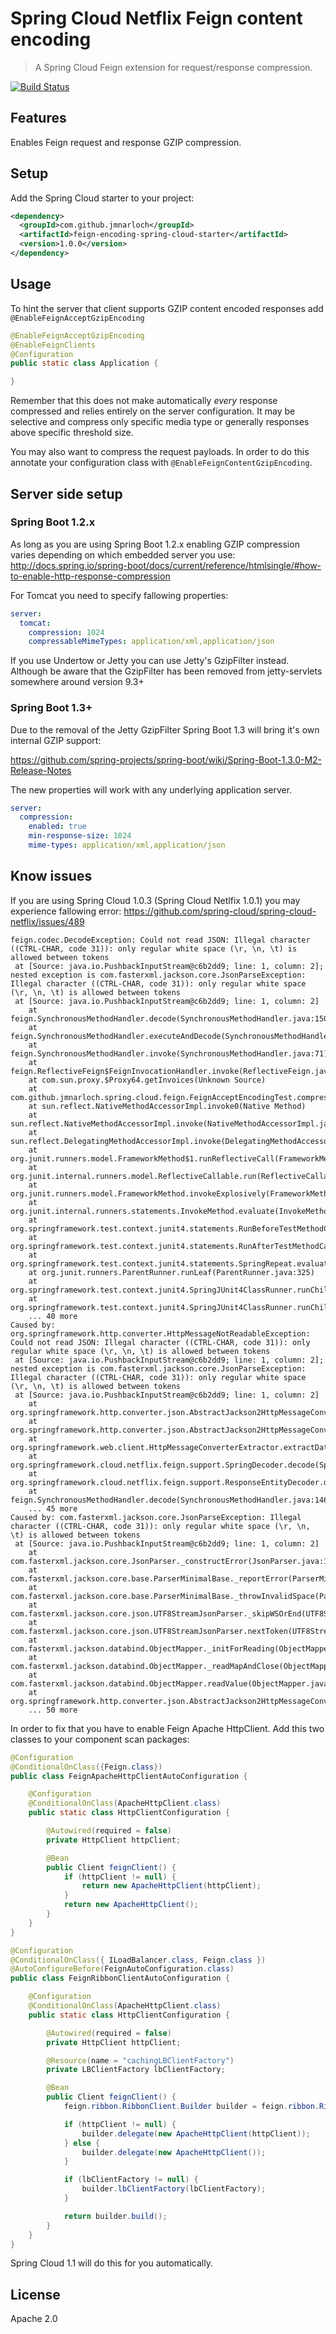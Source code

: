 # Spring Cloud Netflix Feign content encoding

> A Spring Cloud Feign extension for request/response compression.

[![Build Status](https://travis-ci.org/jmnarloch/feign-encoding-spring-cloud-starter.svg?branch=master)](https://travis-ci.org/jmnarloch/feign-encoding-spring-cloud-starter)

## Features

Enables Feign request and response GZIP compression. 

## Setup

Add the Spring Cloud starter to your project:

```xml
<dependency>
  <groupId>com.github.jmnarloch</groupId>
  <artifactId>feign-encoding-spring-cloud-starter</artifactId>
  <version>1.0.0</version>
</dependency>
```

## Usage

To hint the server that client supports GZIP content encoded responses add `@EnableFeignAcceptGzipEncoding`

```java
@EnableFeignAcceptGzipEncoding
@EnableFeignClients
@Configuration
public static class Application {

}
```

Remember that this does not make automatically *every* response compressed and relies entirely on the server 
configuration. It may be selective and compress only specific media type or generally responses above specific 
threshold size.

You may also want to compress the request payloads. In order to do this annotate your configuration class 
with `@EnableFeignContentGzipEncoding`.

## Server side setup

### Spring Boot 1.2.x

As long as you are using Spring Boot 1.2.x enabling GZIP compression varies depending on which embedded server you use:
http://docs.spring.io/spring-boot/docs/current/reference/htmlsingle/#how-to-enable-http-response-compression

For Tomcat you need to specify fallowing properties:

```yaml
server:
  tomcat:
    compression: 1024
    compressableMimeTypes: application/xml,application/json
```

If you use Undertow or Jetty you can use Jetty's GzipFilter instead. Although be aware that the GzipFilter has been 
removed from jetty-servlets somewhere around version 9.3+

### Spring Boot 1.3+

Due to the removal of the Jetty GzipFilter Spring Boot 1.3 will bring it's own internal GZIP support:

https://github.com/spring-projects/spring-boot/wiki/Spring-Boot-1.3.0-M2-Release-Notes

The new properties will work with any underlying application server.

```yaml
server:
  compression:
    enabled: true
    min-response-size: 1024
    mime-types: application/xml,application/json
```

## Know issues

If you are using Spring Cloud 1.0.3 (Spring Cloud Netlfix 1.0.1) you may experience fallowing error:
https://github.com/spring-cloud/spring-cloud-netflix/issues/489

```
feign.codec.DecodeException: Could not read JSON: Illegal character ((CTRL-CHAR, code 31)): only regular white space (\r, \n, \t) is allowed between tokens
 at [Source: java.io.PushbackInputStream@c6b2dd9; line: 1, column: 2]; nested exception is com.fasterxml.jackson.core.JsonParseException: Illegal character ((CTRL-CHAR, code 31)): only regular white space (\r, \n, \t) is allowed between tokens
 at [Source: java.io.PushbackInputStream@c6b2dd9; line: 1, column: 2]
	at feign.SynchronousMethodHandler.decode(SynchronousMethodHandler.java:150)
	at feign.SynchronousMethodHandler.executeAndDecode(SynchronousMethodHandler.java:118)
	at feign.SynchronousMethodHandler.invoke(SynchronousMethodHandler.java:71)
	at feign.ReflectiveFeign$FeignInvocationHandler.invoke(ReflectiveFeign.java:94)
	at com.sun.proxy.$Proxy64.getInvoices(Unknown Source)
	at com.github.jmnarloch.spring.cloud.feign.FeignAcceptEncodingTest.compressedResponse(FeignAcceptEncodingTest.java:64)
	at sun.reflect.NativeMethodAccessorImpl.invoke0(Native Method)
	at sun.reflect.NativeMethodAccessorImpl.invoke(NativeMethodAccessorImpl.java:62)
	at sun.reflect.DelegatingMethodAccessorImpl.invoke(DelegatingMethodAccessorImpl.java:43)
	at org.junit.runners.model.FrameworkMethod$1.runReflectiveCall(FrameworkMethod.java:50)
	at org.junit.internal.runners.model.ReflectiveCallable.run(ReflectiveCallable.java:12)
	at org.junit.runners.model.FrameworkMethod.invokeExplosively(FrameworkMethod.java:47)
	at org.junit.internal.runners.statements.InvokeMethod.evaluate(InvokeMethod.java:17)
	at org.springframework.test.context.junit4.statements.RunBeforeTestMethodCallbacks.evaluate(RunBeforeTestMethodCallbacks.java:73)
	at org.springframework.test.context.junit4.statements.RunAfterTestMethodCallbacks.evaluate(RunAfterTestMethodCallbacks.java:82)
	at org.springframework.test.context.junit4.statements.SpringRepeat.evaluate(SpringRepeat.java:73)
	at org.junit.runners.ParentRunner.runLeaf(ParentRunner.java:325)
	at org.springframework.test.context.junit4.SpringJUnit4ClassRunner.runChild(SpringJUnit4ClassRunner.java:224)
	at org.springframework.test.context.junit4.SpringJUnit4ClassRunner.runChild(SpringJUnit4ClassRunner.java:83)
	... 40 more
Caused by: org.springframework.http.converter.HttpMessageNotReadableException: Could not read JSON: Illegal character ((CTRL-CHAR, code 31)): only regular white space (\r, \n, \t) is allowed between tokens
 at [Source: java.io.PushbackInputStream@c6b2dd9; line: 1, column: 2]; nested exception is com.fasterxml.jackson.core.JsonParseException: Illegal character ((CTRL-CHAR, code 31)): only regular white space (\r, \n, \t) is allowed between tokens
 at [Source: java.io.PushbackInputStream@c6b2dd9; line: 1, column: 2]
	at org.springframework.http.converter.json.AbstractJackson2HttpMessageConverter.readJavaType(AbstractJackson2HttpMessageConverter.java:208)
	at org.springframework.http.converter.json.AbstractJackson2HttpMessageConverter.read(AbstractJackson2HttpMessageConverter.java:200)
	at org.springframework.web.client.HttpMessageConverterExtractor.extractData(HttpMessageConverterExtractor.java:97)
	at org.springframework.cloud.netflix.feign.support.SpringDecoder.decode(SpringDecoder.java:57)
	at org.springframework.cloud.netflix.feign.support.ResponseEntityDecoder.decode(ResponseEntityDecoder.java:40)
	at feign.SynchronousMethodHandler.decode(SynchronousMethodHandler.java:146)
	... 45 more
Caused by: com.fasterxml.jackson.core.JsonParseException: Illegal character ((CTRL-CHAR, code 31)): only regular white space (\r, \n, \t) is allowed between tokens
 at [Source: java.io.PushbackInputStream@c6b2dd9; line: 1, column: 2]
	at com.fasterxml.jackson.core.JsonParser._constructError(JsonParser.java:1419)
	at com.fasterxml.jackson.core.base.ParserMinimalBase._reportError(ParserMinimalBase.java:508)
	at com.fasterxml.jackson.core.base.ParserMinimalBase._throwInvalidSpace(ParserMinimalBase.java:459)
	at com.fasterxml.jackson.core.json.UTF8StreamJsonParser._skipWSOrEnd(UTF8StreamJsonParser.java:2625)
	at com.fasterxml.jackson.core.json.UTF8StreamJsonParser.nextToken(UTF8StreamJsonParser.java:645)
	at com.fasterxml.jackson.databind.ObjectMapper._initForReading(ObjectMapper.java:3105)
	at com.fasterxml.jackson.databind.ObjectMapper._readMapAndClose(ObjectMapper.java:3051)
	at com.fasterxml.jackson.databind.ObjectMapper.readValue(ObjectMapper.java:2221)
	at org.springframework.http.converter.json.AbstractJackson2HttpMessageConverter.readJavaType(AbstractJackson2HttpMessageConverter.java:205)
	... 50 more
```

In order to fix that you have to enable Feign Apache HttpClient. 
Add this two classes to your component scan packages:

```java
@Configuration
@ConditionalOnClass({Feign.class})
public class FeignApacheHttpClientAutoConfiguration {

    @Configuration
    @ConditionalOnClass(ApacheHttpClient.class)
    public static class HttpClientConfiguration {

        @Autowired(required = false)
        private HttpClient httpClient;

        @Bean
        public Client feignClient() {
            if (httpClient != null) {
                return new ApacheHttpClient(httpClient);
            }
            return new ApacheHttpClient();
        }
    }
}
```

```java
@Configuration
@ConditionalOnClass({ ILoadBalancer.class, Feign.class })
@AutoConfigureBefore(FeignAutoConfiguration.class)
public class FeignRibbonClientAutoConfiguration {

    @Configuration
    @ConditionalOnClass(ApacheHttpClient.class)
    public static class HttpClientConfiguration {

        @Autowired(required = false)
        private HttpClient httpClient;

        @Resource(name = "cachingLBClientFactory")
        private LBClientFactory lbClientFactory;

        @Bean
        public Client feignClient() {
            feign.ribbon.RibbonClient.Builder builder = feign.ribbon.RibbonClient.builder();

            if (httpClient != null) {
                builder.delegate(new ApacheHttpClient(httpClient));
            } else {
                builder.delegate(new ApacheHttpClient());
            }

            if (lbClientFactory != null) {
                builder.lbClientFactory(lbClientFactory);
            }

            return builder.build();
        }
    }
}
```

Spring Cloud 1.1 will do this for you automatically.

## License

Apache 2.0